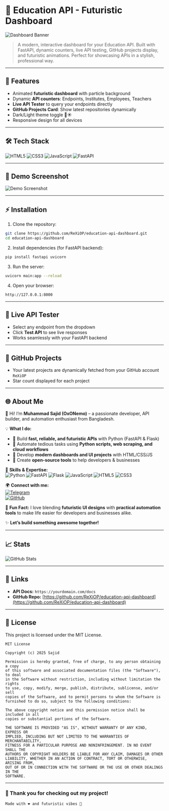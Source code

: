 # 🚀 Education API - Futuristic Dashboard

![Dashboard Banner](https://raw.githubusercontent.com/ReXiOP/your-repo/main/assets/dashboard-banner.svg)

> A modern, interactive dashboard for your Education API. Built with FastAPI, dynamic counters, live API testing, GitHub projects display, and futuristic animations. Perfect for showcasing APIs in a stylish, professional way.

---

## 🌟 Features

- Animated **futuristic dashboard** with particle background
- Dynamic **API counters**: Endpoints, Institutes, Employees, Teachers
- **Live API Tester** to query your endpoints directly
- **GitHub Projects Card**: Show latest repositories dynamically
- Dark/Light theme toggle 🌙☀️
- Responsive design for all devices

---

## 🛠 Tech Stack

![HTML5](https://img.shields.io/badge/HTML5-E34F26?style=for-the-badge&logo=html5&logoColor=white)
![CSS3](https://img.shields.io/badge/CSS3-1572B6?style=for-the-badge&logo=css3&logoColor=white)
![JavaScript](https://img.shields.io/badge/JavaScript-F7DF1E?style=for-the-badge&logo=javascript&logoColor=black)
![FastAPI](https://img.shields.io/badge/FastAPI-009688?style=for-the-badge&logo=fastapi&logoColor=white)

---

## 🎨 Demo Screenshot

![Demo Screenshot](https://raw.githubusercontent.com/ReXiOP/your-repo/main/assets/dashboard-screenshot.svg)

---

## ⚡ Installation

1. Clone the repository:

```bash
git clone https://github.com/ReXiOP/education-api-dashboard.git
cd education-api-dashboard
```

2. Install dependencies (for FastAPI backend):

```bash
pip install fastapi uvicorn
```

3. Run the server:

```bash
uvicorn main:app --reload
```

4. Open your browser:

```
http://127.0.0.1:8000
```

---

## 📝 Live API Tester

- Select any endpoint from the dropdown
- Click **Test API** to see live responses
- Works seamlessly with your FastAPI backend

---

## 📂 GitHub Projects

- Your latest projects are dynamically fetched from your GitHub account `ReXiOP`
- Star count displayed for each project

---

## 🌐 About Me

👋 Hi! I’m **Muhammad Sajid (OxONemo)** – a passionate developer, API builder, and automation enthusiast from Bangladesh.  

💡 **What I do:**  
- 🔹 Build **fast, reliable, and futuristic APIs** with Python (FastAPI & Flask)  
- 🔹 Automate tedious tasks using **Python scripts, web scraping, and cloud workflows**  
- 🔹 Develop **modern dashboards and UI projects** with HTML/CSS/JS  
- 🔹 Create **open-source tools** to help developers & businesses  

🚀 **Skills & Expertise:**  
![Python](https://img.shields.io/badge/Python-3776AB?style=flat&logo=python&logoColor=white)
![FastAPI](https://img.shields.io/badge/FastAPI-009688?style=flat&logo=fastapi&logoColor=white)
![Flask](https://img.shields.io/badge/Flask-000000?style=flat&logo=flask&logoColor=white)
![JavaScript](https://img.shields.io/badge/JavaScript-F7DF1E?style=flat&logo=javascript&logoColor=black)
![HTML5](https://img.shields.io/badge/HTML5-E34F26?style=flat&logo=html5&logoColor=white)
![CSS3](https://img.shields.io/badge/CSS3-1572B6?style=flat&logo=css3&logoColor=white)

🌍 **Connect with me:**  
[![Telegram](https://img.shields.io/badge/Telegram-0088CC?style=flat&logo=telegram&logoColor=white)](https://t.me/OxONemo)  
[![GitHub](https://img.shields.io/badge/GitHub-181717?style=flat&logo=github&logoColor=white)](https://github.com/ReXiOP)  

💬 **Fun Fact:** I love blending **futuristic UI designs** with **practical automation tools** to make life easier for developers and businesses alike.  

✨ **Let’s build something awesome together!**


---

## 📈 Stats

![GitHub Stats](https://github-readme-stats.vercel.app/api?username=ReXiOP&show_icons=true&theme=radical)

---

## 🔗 Links

- **API Docs:** `https://yourdomain.com/docs`
- **GitHub Repo:** [https://github.com/ReXiOP/education-api-dashboard](https://github.com/ReXiOP/education-api-dashboard)

---

## 🎯 License

This project is licensed under the MIT License.

```
MIT License

Copyright (c) 2025 Sajid

Permission is hereby granted, free of charge, to any person obtaining a copy
of this software and associated documentation files (the "Software"), to deal
in the Software without restriction, including without limitation the rights
to use, copy, modify, merge, publish, distribute, sublicense, and/or sell
copies of the Software, and to permit persons to whom the Software is
furnished to do so, subject to the following conditions:

The above copyright notice and this permission notice shall be included in all
copies or substantial portions of the Software.

THE SOFTWARE IS PROVIDED "AS IS", WITHOUT WARRANTY OF ANY KIND, EXPRESS OR
IMPLIED, INCLUDING BUT NOT LIMITED TO THE WARRANTIES OF MERCHANTABILITY,
FITNESS FOR A PARTICULAR PURPOSE AND NONINFRINGEMENT. IN NO EVENT SHALL THE
AUTHORS OR COPYRIGHT HOLDERS BE LIABLE FOR ANY CLAIM, DAMAGES OR OTHER
LIABILITY, WHETHER IN AN ACTION OF CONTRACT, TORT OR OTHERWISE, ARISING FROM,
OUT OF OR IN CONNECTION WITH THE SOFTWARE OR THE USE OR OTHER DEALINGS IN THE
SOFTWARE.
```

---

### 🌟 Thank you for checking out my project!

```
Made with ❤️ and futuristic vibes 🚀
```
